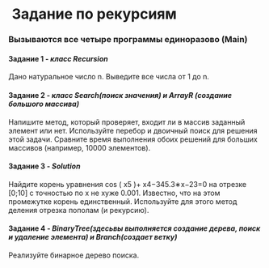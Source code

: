 #  Задание по рекурсиям

### Вызываются все четыре программы единоразово (Main)


#### Задание 1 - _класс Recursion_
Дано натуральное число n. Выведите все числа от 1 до n.

#### Задание 2 - _класс Search(поиск значения) и ArrayR (создание большого массива)_
Напишите метод, который проверяет, входит ли в массив заданный элемент или нет.
Используйте перебор и двоичный поиск для решения этой задачи. Сравните время
выполнения обоих решений для больших массивов (например, 10000 элементов).

#### Задание 3 - _Solution_
Найдите корень уравнения cos ( x5 )+ x4−345.3∗x−23=0 на отрезке [0;10] с точностью по
x не хуже 0.001. Известно, что на этом промежутке корень единственный. Используйте для
этого метод деления отрезка пополам (и рекурсию).

#### Задание 4 - _BinaryTree(здесьвы выполняется создание дерева, поиск и удаление элемента) и Branch(создает ветку)_
Реализуйте бинарное дерево поиска. 
